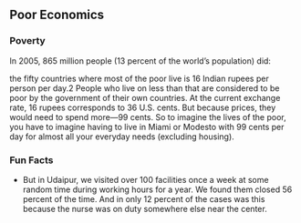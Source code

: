 ## Poor Economics

### Poverty

In 2005, 865 million people (13 percent of the world’s population) did: 

the fifty countries where most of the poor live is 16 Indian rupees per person per day.2 People who live on less than that are considered to be poor by the government of their own countries. At the current exchange rate, 16 rupees corresponds to 36 U.S. cents. But because prices, they would need to spend more—99 cents. So to imagine the lives of the poor, you have to imagine having to live in Miami or Modesto with 99 cents per day for almost all your everyday needs (excluding housing).



### Fun Facts

* But in Udaipur, we visited over 100 facilities once a week at some random time during working hours for a year. We found them closed 56 percent of the time. And in only 12 percent of the cases was this because the nurse was on duty somewhere else near the center.

